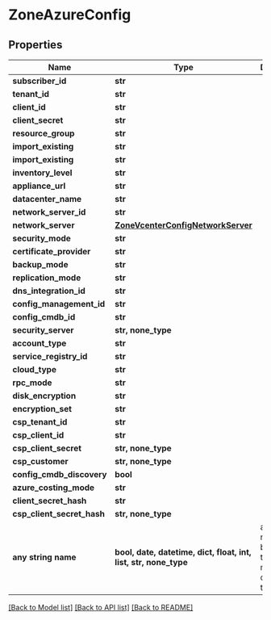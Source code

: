 # ZoneAzureConfig


## Properties
Name | Type | Description | Notes
------------ | ------------- | ------------- | -------------
**subscriber_id** | **str** |  | [optional] 
**tenant_id** | **str** |  | [optional] 
**client_id** | **str** |  | [optional] 
**client_secret** | **str** |  | [optional] 
**resource_group** | **str** |  | [optional] 
**import_existing** | **str** |  | [optional] 
**import_existing** | **str** |  | [optional] 
**inventory_level** | **str** |  | [optional] 
**appliance_url** | **str** |  | [optional] 
**datacenter_name** | **str** |  | [optional] 
**network_server_id** | **str** |  | [optional] 
**network_server** | [**ZoneVcenterConfigNetworkServer**](ZoneVcenterConfigNetworkServer.md) |  | [optional] 
**security_mode** | **str** |  | [optional] 
**certificate_provider** | **str** |  | [optional] 
**backup_mode** | **str** |  | [optional] 
**replication_mode** | **str** |  | [optional] 
**dns_integration_id** | **str** |  | [optional] 
**config_management_id** | **str** |  | [optional] 
**config_cmdb_id** | **str** |  | [optional] 
**security_server** | **str, none_type** |  | [optional] 
**account_type** | **str** |  | [optional] 
**service_registry_id** | **str** |  | [optional] 
**cloud_type** | **str** |  | [optional] 
**rpc_mode** | **str** |  | [optional] 
**disk_encryption** | **str** |  | [optional] 
**encryption_set** | **str** |  | [optional] 
**csp_tenant_id** | **str** |  | [optional] 
**csp_client_id** | **str** |  | [optional] 
**csp_client_secret** | **str, none_type** |  | [optional] 
**csp_customer** | **str, none_type** |  | [optional] 
**config_cmdb_discovery** | **bool** |  | [optional] 
**azure_costing_mode** | **str** |  | [optional] 
**client_secret_hash** | **str** |  | [optional] 
**csp_client_secret_hash** | **str, none_type** |  | [optional] 
**any string name** | **bool, date, datetime, dict, float, int, list, str, none_type** | any string name can be used but the value must be the correct type | [optional]

[[Back to Model list]](../README.md#documentation-for-models) [[Back to API list]](../README.md#documentation-for-api-endpoints) [[Back to README]](../README.md)


